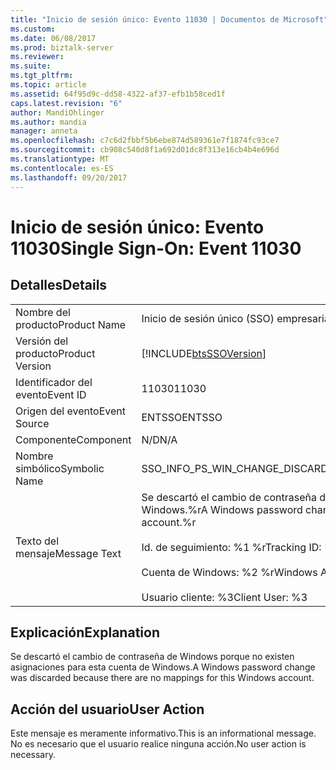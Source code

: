 ```yaml
---
title: "Inicio de sesión único: Evento 11030 | Documentos de Microsoft"
ms.custom: 
ms.date: 06/08/2017
ms.prod: biztalk-server
ms.reviewer: 
ms.suite: 
ms.tgt_pltfrm: 
ms.topic: article
ms.assetid: 64f95d9c-dd58-4322-af37-efb1b58ced1f
caps.latest.revision: "6"
author: MandiOhlinger
ms.author: mandia
manager: anneta
ms.openlocfilehash: c7c6d2fbbf5b6ebe874d589361e7f1874fc93ce7
ms.sourcegitcommit: cb908c540d8f1a692d01dc8f313e16cb4b4e696d
ms.translationtype: MT
ms.contentlocale: es-ES
ms.lasthandoff: 09/20/2017
---
```

# <a name="single-sign-on-event-11030"></a><span data-ttu-id="0af9a-102">Inicio de sesión único: Evento 11030</span><span class="sxs-lookup"><span data-stu-id="0af9a-102">Single Sign-On: Event 11030</span></span>
## <a name="details"></a><span data-ttu-id="0af9a-103">Detalles</span><span class="sxs-lookup"><span data-stu-id="0af9a-103">Details</span></span>  
  
|||  
|-|-|  
|<span data-ttu-id="0af9a-104">Nombre del producto</span><span class="sxs-lookup"><span data-stu-id="0af9a-104">Product Name</span></span>|<span data-ttu-id="0af9a-105">Inicio de sesión único (SSO) empresarial</span><span class="sxs-lookup"><span data-stu-id="0af9a-105">Enterprise Single Sign-On</span></span>|  
|<span data-ttu-id="0af9a-106">Versión del producto</span><span class="sxs-lookup"><span data-stu-id="0af9a-106">Product Version</span></span>|[!INCLUDE[btsSSOVersion](../includes/btsssoversion-md.md)]|  
|<span data-ttu-id="0af9a-107">Identificador del evento</span><span class="sxs-lookup"><span data-stu-id="0af9a-107">Event ID</span></span>|<span data-ttu-id="0af9a-108">11030</span><span class="sxs-lookup"><span data-stu-id="0af9a-108">11030</span></span>|  
|<span data-ttu-id="0af9a-109">Origen del evento</span><span class="sxs-lookup"><span data-stu-id="0af9a-109">Event Source</span></span>|<span data-ttu-id="0af9a-110">ENTSSO</span><span class="sxs-lookup"><span data-stu-id="0af9a-110">ENTSSO</span></span>|  
|<span data-ttu-id="0af9a-111">Componente</span><span class="sxs-lookup"><span data-stu-id="0af9a-111">Component</span></span>|<span data-ttu-id="0af9a-112">N/D</span><span class="sxs-lookup"><span data-stu-id="0af9a-112">N/A</span></span>|  
|<span data-ttu-id="0af9a-113">Nombre simbólico</span><span class="sxs-lookup"><span data-stu-id="0af9a-113">Symbolic Name</span></span>|<span data-ttu-id="0af9a-114">SSO_INFO_PS_WIN_CHANGE_DISCARDED_NO_MAPPINGS</span><span class="sxs-lookup"><span data-stu-id="0af9a-114">SSO_INFO_PS_WIN_CHANGE_DISCARDED_NO_MAPPINGS</span></span>|  
|<span data-ttu-id="0af9a-115">Texto del mensaje</span><span class="sxs-lookup"><span data-stu-id="0af9a-115">Message Text</span></span>|<span data-ttu-id="0af9a-116">Se descartó el cambio de contraseña de Windows porque no existen asignaciones para esta cuenta de Windows.%r</span><span class="sxs-lookup"><span data-stu-id="0af9a-116">A Windows password change was discarded because there are no mappings for this Windows account.%r</span></span><br /><br /> <span data-ttu-id="0af9a-117">Id. de seguimiento: %1 %r</span><span class="sxs-lookup"><span data-stu-id="0af9a-117">Tracking ID: %1%r</span></span><br /><br /> <span data-ttu-id="0af9a-118">Cuenta de Windows: %2 %r</span><span class="sxs-lookup"><span data-stu-id="0af9a-118">Windows Account: %2%r</span></span><br /><br /> <span data-ttu-id="0af9a-119">Usuario cliente: %3</span><span class="sxs-lookup"><span data-stu-id="0af9a-119">Client User: %3</span></span>|  
  
## <a name="explanation"></a><span data-ttu-id="0af9a-120">Explicación</span><span class="sxs-lookup"><span data-stu-id="0af9a-120">Explanation</span></span>  
 <span data-ttu-id="0af9a-121">Se descartó el cambio de contraseña de Windows porque no existen asignaciones para esta cuenta de Windows.</span><span class="sxs-lookup"><span data-stu-id="0af9a-121">A Windows password change was discarded because there are no mappings for this Windows account.</span></span>  
  
## <a name="user-action"></a><span data-ttu-id="0af9a-122">Acción del usuario</span><span class="sxs-lookup"><span data-stu-id="0af9a-122">User Action</span></span>  
 <span data-ttu-id="0af9a-123">Este mensaje es meramente informativo.</span><span class="sxs-lookup"><span data-stu-id="0af9a-123">This is an informational message.</span></span> <span data-ttu-id="0af9a-124">No es necesario que el usuario realice ninguna acción.</span><span class="sxs-lookup"><span data-stu-id="0af9a-124">No user action is necessary.</span></span>
